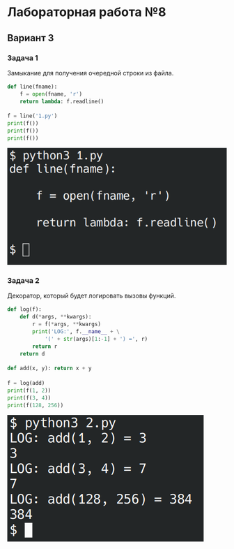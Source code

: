 # Лабораторная работа №8
## Вариант 3

### Задача 1
Замыкание для получения очередной строки из файла.
```python
def line(fname):
    f = open(fname, 'r')
    return lambda: f.readline()

f = line('1.py')
print(f())
print(f())
print(f())
```

![](screens/1.png)

### Задача 2
Декоратор, который будет логировать вызовы функций.
```python
def log(f):
    def d(*args, **kwargs):
        r = f(*args, **kwargs)
        print('LOG:', f.__name__ + \
            '(' + str(args)[1:-1] + ') =', r)
        return r
    return d

def add(x, y): return x + y

f = log(add)
print(f(1, 2))
print(f(3, 4))
print(f(128, 256))
```

![](screens/2.png)
